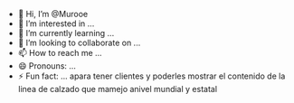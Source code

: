 - 👋 Hi, I’m @Murooe
- 👀 I’m interested in ...
- 🌱 I’m currently learning ...
- 💞️ I’m looking to collaborate on ...
- 📫 How to reach me ...
- 😄 Pronouns: ...
- ⚡ Fun fact: ...
apara tener clientes y poderles mostrar
  el contenido
  de la linea de calzado que mamejo anivel mundial y estatal 
<!---
Murooe/Murooe is a ✨ special ✨ repository because its `README.md` (this file) appears on your GitHub profile.
You can click the Preview link to take a look at your changes.
--->
